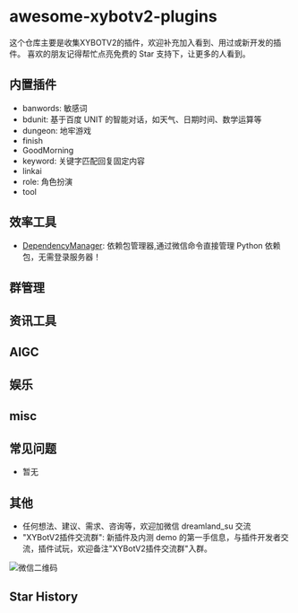 # awesome-xybotv2-plugins
这个仓库主要是收集XYBOTV2的插件，欢迎补充加入看到、用过或新开发的插件。  喜欢的朋友记得帮忙点亮免费的 Star 支持下，让更多的人看到。

## 内置插件

- banwords: 敏感词
- bdunit: 基于百度 UNIT 的智能对话，如天气、日期时间、数学运算等
- dungeon: 地牢游戏
- finish
- GoodMorning 
- keyword: 关键字匹配回复固定内容
- linkai
- role: 角色扮演
- tool


## 效率工具

- [DependencyManager](https://github.com/NanSsye/DependencyManager): 依赖包管理器,通过微信命令直接管理 Python 依赖包，无需登录服务器！


## 群管理



## 资讯工具



## AIGC


## 娱乐


## misc

## 常见问题

- 暂无

## 其他

- 任何想法、建议、需求、咨询等，欢迎加微信 dreamland_su 交流
- "XYBotV2插件交流群": 新插件及内测 demo 的第一手信息，与插件开发者交流，插件试玩，欢迎备注"XYBotV2插件交流群"入群。

![微信二维码](images/qr.jpg)

## Star History
